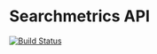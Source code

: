 # Searchmetrics API

[![Build Status](https://travis-ci.org/inviqa/searchmetrics.svg)](https://travis-ci.org/inviqa/searchmetrics)
